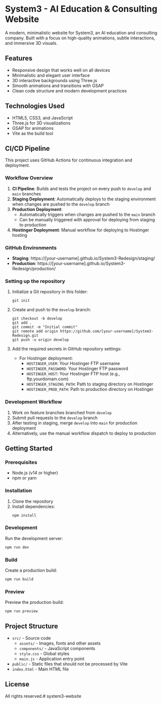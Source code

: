# System3 - AI Education & Consulting Website

A modern, minimalistic website for System3, an AI education and consulting company. Built with a focus on high-quality animations, subtle interactions, and immersive 3D visuals.

## Features

- Responsive design that works well on all devices
- Minimalistic and elegant user interface
- 3D interactive backgrounds using Three.js
- Smooth animations and transitions with GSAP
- Clean code structure and modern development practices

## Technologies Used

- HTML5, CSS3, and JavaScript
- Three.js for 3D visualizations
- GSAP for animations
- Vite as the build tool

## CI/CD Pipeline

This project uses GitHub Actions for continuous integration and deployment.

### Workflow Overview

1. **CI Pipeline**: Builds and tests the project on every push to `develop` and `main` branches
2. **Staging Deployment**: Automatically deploys to the staging environment when changes are pushed to the `develop` branch
3. **Production Deployment**: 
   - Automatically triggers when changes are pushed to the `main` branch
   - Can be manually triggered with approval for deploying from staging to production
4. **Hostinger Deployment**: Manual workflow for deploying to Hostinger hosting

### GitHub Environments

- **Staging**: https://[your-username].github.io/System3-Redesign/staging/
- **Production**: https://[your-username].github.io/System3-Redesign/production/

### Setting up the repository

1. Initialize a Git repository in this folder:
   ```
   git init
   ```

2. Create and push to the `develop` branch:
   ```
   git checkout -b develop
   git add .
   git commit -m "Initial commit"
   git remote add origin https://github.com/[your-username]/System3-Redesign.git
   git push -u origin develop
   ```

3. Add the required secrets in GitHub repository settings:
   - For Hostinger deployment:
     - `HOSTINGER_USER`: Your Hostinger FTP username
     - `HOSTINGER_PASSWORD`: Your Hostinger FTP password
     - `HOSTINGER_HOST`: Your Hostinger FTP host (e.g., ftp.yourdomain.com)
     - `HOSTINGER_STAGING_PATH`: Path to staging directory on Hostinger
     - `HOSTINGER_PROD_PATH`: Path to production directory on Hostinger

### Development Workflow

1. Work on feature branches branched from `develop`
2. Submit pull requests to the `develop` branch
3. After testing in staging, merge `develop` into `main` for production deployment
4. Alternatively, use the manual workflow dispatch to deploy to production

## Getting Started

### Prerequisites

- Node.js (v14 or higher)
- npm or yarn

### Installation

1. Clone the repository
2. Install dependencies:
   ```bash
   npm install
   ```

### Development

Run the development server:
```bash
npm run dev
```

### Build

Create a production build:
```bash
npm run build
```

### Preview

Preview the production build:
```bash
npm run preview
```

## Project Structure

- `src/` - Source code
  - `assets/` - Images, fonts and other assets
  - `components/` - JavaScript components
  - `style.css` - Global styles
  - `main.js` - Application entry point
- `public/` - Static files that should not be processed by Vite
- `index.html` - Main HTML file

## License

All rights reserved.# system3-website
